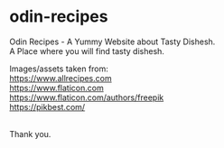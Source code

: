 # odin-recipes
Odin Recipes - A Yummy Website about Tasty Dishesh. <br>
A Place where you will find tasty dishesh. <br>

Images/assets taken from: <br>
https://www.allrecipes.com <br>
https://www.flaticon.com <br>
https://www.flaticon.com/authors/freepik <br>
https://pikbest.com/ <br><br>

Thank you.
